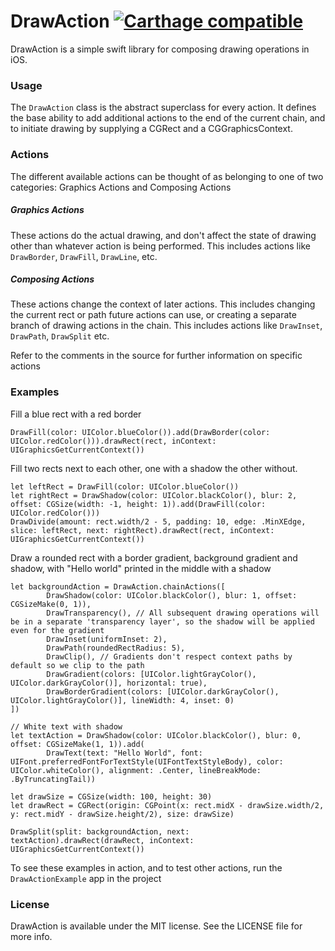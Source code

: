 # DrawAction [![Carthage compatible](https://img.shields.io/badge/Carthage-compatible-4BC51D.svg?style=flat)](https://github.com/Carthage/Carthage)

DrawAction is a simple swift library for composing drawing operations in iOS. 

### Usage

The `DrawAction` class is the abstract superclass for every action. It defines the base ability to add additional actions to the end of the current chain, and to initiate drawing by supplying a CGRect and a CGGraphicsContext. 

### Actions

The different available actions can be thought of as belonging to one of two categories: Graphics Actions and Composing Actions

##### Graphics Actions

These actions do the actual drawing, and don't affect the state of drawing other than whatever action is being performed. This includes actions like `DrawBorder`, `DrawFill`, `DrawLine`, etc.

##### Composing Actions

These actions change the context of later actions. This includes changing the current rect or path future actions can use, or creating a separate branch of drawing actions in the chain. This includes actions like `DrawInset`, `DrawPath`, `DrawSplit` etc.

Refer to the comments in the source for further information on specific actions

### Examples

Fill a blue rect with a red border  

    DrawFill(color: UIColor.blueColor()).add(DrawBorder(color: UIColor.redColor())).drawRect(rect, inContext: UIGraphicsGetCurrentContext())

Fill two rects next to each other, one with a shadow the other without.

    let leftRect = DrawFill(color: UIColor.blueColor())
    let rightRect = DrawShadow(color: UIColor.blackColor(), blur: 2, offset: CGSize(width: -1, height: 1)).add(DrawFill(color: UIColor.redColor()))
    DrawDivide(amount: rect.width/2 - 5, padding: 10, edge: .MinXEdge, slice: leftRect, next: rightRect).drawRect(rect, inContext: UIGraphicsGetCurrentContext())


Draw a rounded rect with a border gradient, background gradient and shadow, with "Hello world" printed in the middle with a shadow

    let backgroundAction = DrawAction.chainActions([
            DrawShadow(color: UIColor.blackColor(), blur: 1, offset: CGSizeMake(0, 1)),
            DrawTransparency(), // All subsequent drawing operations will be in a separate 'transparency layer', so the shadow will be applied even for the gradient
            DrawInset(uniformInset: 2),
            DrawPath(roundedRectRadius: 5),
            DrawClip(), // Gradients don't respect context paths by default so we clip to the path
            DrawGradient(colors: [UIColor.lightGrayColor(), UIColor.darkGrayColor()], horizontal: true),
            DrawBorderGradient(colors: [UIColor.darkGrayColor(), UIColor.lightGrayColor()], lineWidth: 4, inset: 0)
    ])

    // White text with shadow
    let textAction = DrawShadow(color: UIColor.blackColor(), blur: 0, offset: CGSizeMake(1, 1)).add(
            DrawText(text: "Hello World", font: UIFont.preferredFontForTextStyle(UIFontTextStyleBody), color: UIColor.whiteColor(), alignment: .Center, lineBreakMode: .ByTruncatingTail))

    let drawSize = CGSize(width: 100, height: 30)
    let drawRect = CGRect(origin: CGPoint(x: rect.midX - drawSize.width/2, y: rect.midY - drawSize.height/2), size: drawSize)

    DrawSplit(split: backgroundAction, next: textAction).drawRect(drawRect, inContext: UIGraphicsGetCurrentContext())

To see these examples in action, and to test other actions, run the `DrawActionExample` app in the project

### License

DrawAction is available under the MIT license. See the LICENSE file for more info.
